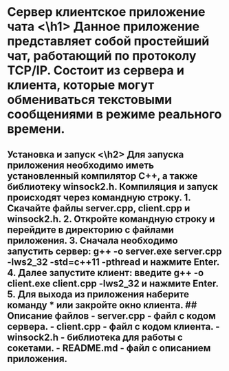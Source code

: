 <h1> Сервер клиентское приложение чата <\h1>
Данное приложение представляет собой простейший чат, работающий по протоколу TCP/IP.
Состоит из сервера и клиента, которые могут обмениваться текстовыми сообщениями в режиме реального времени.
<h2> Установка и запуск <\h2>
Для запуска приложения необходимо иметь установленный компилятор C++, а также библиотеку winsock2.h.
Компиляция и запуск происходят через командную строку.
1. Скачайте файлы server.cpp, client.cpp и winsock2.h.
2. Откройте командную строку и перейдите в директорию с файлами приложения.
3. Сначала необходимо запустить сервер: g++ -o server.exe server.cpp -lws2_32 -std=c++11 -pthread и нажмите Enter.
4. Далее запустите клиент: введите g++ -o client.exe client.cpp -lws2_32 и нажмите Enter.
5. Для выхода из приложения наберите команду * или закройте окно клиента.
## Описание файлов
- server.cpp - файл с кодом сервера.
- client.cpp - файл с кодом клиента.
- winsock2.h - библиотека для работы с сокетами.
- README.md - файл с описанием приложения.